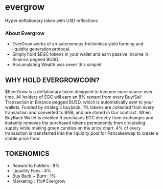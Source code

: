 # evergrow
Hyper deflationary token with USD reflections

### About Evergrow 
* EverGrow works of an autonomous frictionless yield farming and liquidity generation protocal.
* Simply hold $EGC tokens in your wallet and earn passive income in Binance pegeed BUSD.
* Accumulating Wealth was never this simple!

## WHY HOLD EVERGROWCOIN?
$EverGrow is a deflationary token designed to become more scarce over time. All holders of EGC will earn an 8% reward from every Buy/Sell Transaction in Binance pegged BUSD, which is automatically sent to your wallets.
Funded by strategic buyback, 1% tokens are collected from every transaction and converted to BNB, and are stored in Our contract. When BuyBack Wallet is enabled It purchases EGC directly from exchanges and instantly removes the purchased tokens permanently from circulating supply while making green candles on the price chart. 4% of every transaction is transferred into the liquidity pool for Pancakeswap to create a stable price floor.

## TOKENOMICS
* Reward to holders : 8%
* Liquidity Fees : 4%
* Buy Back + Burn : 1%
* Marketing : 1%# Evergrow
